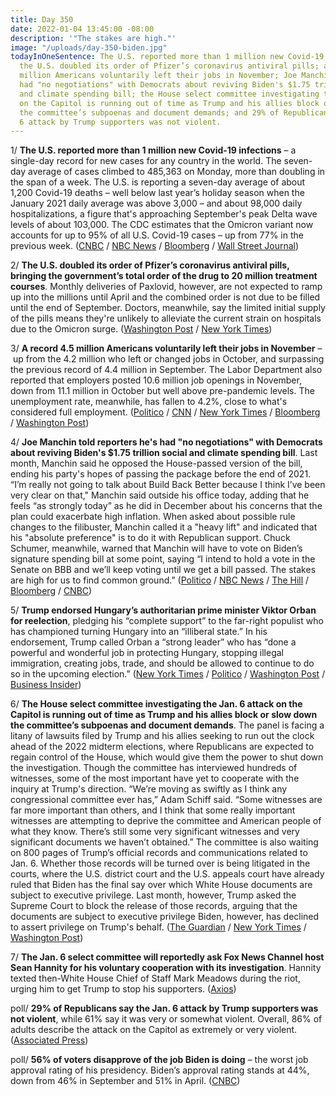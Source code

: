 ```yaml
---
title: Day 350
date: 2022-01-04 13:45:00 -08:00
description: '"The stakes are high."'
image: "/uploads/day-350-biden.jpg"
todayInOneSentence: The U.S. reported more than 1 million new Covid-19 infections;
  the U.S. doubled its order of Pfizer’s coronavirus antiviral pills; a record 4.5
  million Americans voluntarily left their jobs in November; Joe Manchin said he's
  had "no negotiations" with Democrats about reviving Biden's $1.75 trillion social
  and climate spending bill; the House select committee investigating the Jan. 6 attack
  on the Capitol is running out of time as Trump and his allies block or slow down
  the committee’s subpoenas and document demands; and 29% of Republicans say the Jan.
  6 attack by Trump supporters was not violent.
---
```


1/ **The U.S. reported more than 1 million new Covid-19 infections** – a single-day record for new cases for any country in the world. The seven-day average of cases climbed to 485,363 on Monday, more than doubling in the span of a week.  The U.S. is reporting a seven-day average of about 1,200 Covid-19 deaths – well below last year’s holiday season when the January 2021 daily average was above 3,000 – and about 98,000 daily hospitalizations, a figure that's approaching September's peak Delta wave levels of about 103,000. The CDC estimates that the Omicron variant now accounts for up to 95% of all U.S. Covid-19 cases – up from 77% in the previous week. ([CNBC](https://www.cnbc.com/2022/01/04/us-counts-over-1-million-new-daily-covid-cases-in-global-record-.html) / [NBC News](https://www.nbcnews.com/news/us-news/us-reaches-1-million-daily-covid-cases-spread-omicron-variant-rcna10866) / [Bloomberg](https://www.bloomberg.com/news/articles/2022-01-03/chinese-city-put-in-partial-lockdown-hk-cluster-virus-update?sref=MIBMEEoj) / [Wall Street Journal](https://www.wsj.com/articles/covid-19-infections-accelerate-across-asia-11641283016))

2/ **The U.S. doubled its order of Pfizer’s coronavirus antiviral pills, bringing the government’s total order of the drug to 20 million treatment courses**. Monthly deliveries of Paxlovid, however, are not expected to ramp up into the millions until April and the combined order is not due to be filled until the end of September. Doctors, meanwhile, say the limited initial supply of the pills means they're unlikely to alleviate the current strain on hospitals due to the Omicron surge. ([Washington Post](https://www.washingtonpost.com/health/2022/01/04/antiviral-pills-supply-omicron/) / [New York Times](https://www.nytimes.com/2022/01/04/business/paxlovid-covid-pill.html))

3/ **A record 4.5 million Americans voluntarily left their jobs in November** – up from the 4.2 million who left or changed jobs in October, and surpassing the previous record of 4.4 million in September. The Labor Department also reported that employers posted 10.6 million job openings in November, down from 11.1 million in October but well above pre-pandemic levels. The unemployment rate, meanwhile, has fallen to 4.2%, close to what's considered full employment. ([Politico](https://www.politico.com/news/2022/01/04/a-record-45-million-americans-quit-their-jobs-in-november-526481) / [CNN](https://www.cnn.com/2022/01/04/economy/us-job-openings-november/index.html) / [New York Times](https://www.nytimes.com/2022/01/04/business/economy/job-openings-coronavirus.html) / [Bloomberg](https://www.bloomberg.com/news/articles/2022-01-04/u-s-job-openings-fall-in-november-quits-rise-to-record?sref=MIBMEEoj) / [Washington Post](https://www.washingtonpost.com/business/2022/01/04/job-quits-november-2021/))

4/ **Joe Manchin told reporters he's had "no negotiations" with Democrats about reviving Biden's $1.75 trillion social and climate spending bill**. Last month, Manchin said he opposed the House-passed version of the bill, ending his party's hopes of passing the package before the end of 2021. “I’m really not going to talk about Build Back Better because I think I’ve been very clear on that," Manchin said outside his office today, adding that he feels “as strongly today” as he did in December about his concerns that the plan could exacerbate high inflation. When asked about possible rule changes to the filibuster, Manchin called it a "heavy lift" and indicated that his "absolute preference" is to do it with Republican support. Chuck Schumer, meanwhile, warned that Manchin will have to vote on Biden’s signature spending bill at some point, saying “I intend to hold a vote in the Senate on BBB and we’ll keep voting until we get a bill passed. The stakes are high for us to find common ground.” ([Politico](https://www.politico.com/news/2022/01/04/manchin-biden-spending-bill-negotiation-526486) / [NBC News](https://www.nbcnews.com/politics/congress/manchin-says-no-negotiations-works-white-house-build-back-better-n1286945) / [The Hill](https://thehill.com/homenews/senate/588174-manchin-there-are-no-negotiations-on-biden-spending-bill-at-this-time) / [Bloomberg](https://www.bloomberg.com/news/articles/2022-01-04/biden-agenda-remains-stuck-as-manchin-reports-no-negotiation?sref=MIBMEEoj) / [CNBC](https://www.cnbc.com/2022/01/04/joe-manchin-has-had-no-talks-about-joe-biden-build-back-better-bill.html))

5/ **Trump endorsed Hungary’s authoritarian prime minister Viktor Orban for reelection**, pledging his “complete support” to the far-right populist who has championed turning Hungary into an “illiberal state.” In his endorsement, Trump called Orban a “strong leader” who has “done a powerful and wonderful job in protecting Hungary, stopping illegal immigration, creating jobs, trade, and should be allowed to continue to do so in the upcoming election.” ([New York Times](https://www.nytimes.com/2022/01/03/us/politics/trump-endorses-viktor-orban-hungary.html) / [Politico](https://www.politico.com/news/2022/01/03/trump-endorses-viktor-orban-hungary-526383) / [Washington Post](https://www.washingtonpost.com/politics/trump-offers-unusual-endorsement-of-hungarian-prime-minister-viktor-orban-ahead-of-parliamentary-elections/2022/01/03/23db1000-6c9b-11ec-b9fc-b394d592a7a6_story.html) / [Business Insider](https://www.businessinsider.com/trump-endorses-autocratic-hungarian-leader-viktor-orbn-2022-1))

6/ **The House select committee investigating the Jan. 6 attack on the Capitol is running out of time as Trump and his allies block or slow down the committee’s subpoenas and document demands**. The panel is facing a litany of lawsuits filed by Trump and his allies seeking to run out the clock ahead of the 2022 midterm elections, where Republicans are expected to regain control of the House, which would give them the power to shut down the investigation. Though the committee has interviewed hundreds of witnesses, some of the most important have yet to cooperate with the inquiry at Trump's direction. “We’re moving as swiftly as I think any congressional committee ever has,” Adam Schiff said. “Some witnesses are far more important than others, and I think that some really important witnesses are attempting to deprive the committee and American people of what they know. There’s still some very significant witnesses and very significant documents we haven’t obtained.” The committee is also waiting on 800 pages of Trump’s official records and communications related to Jan. 6. Whether those records will be turned over is being litigated in the courts, where the U.S. district court and the U.S. appeals court have already ruled that Biden has the final say over which White House documents are subject to executive privilege. Last month, however, Trump asked the Supreme Court to block the release of those records, arguing that the documents are subject to executive privilege Biden, however, has declined to assert privilege on Trump's behalf. ([The Guardian](https://www.theguardian.com/us-news/2022/jan/04/capitol-attack-panel-race-against-time) / [New York Times](https://www.nytimes.com/2022/01/04/us/politics/capitol-riot-panel.html) / [Washington Post](https://www.washingtonpost.com/politics/2022/01/04/january-6-committee-explainer/))

7/ **The Jan. 6 select committee will reportedly ask Fox News Channel host Sean Hannity for his voluntary cooperation with its investigation**. Hannity texted then-White House Chief of Staff Mark Meadows during the riot, urging him to get Trump to stop his supporters. ([Axios](https://www.axios.com/jan-6-committee-sean-hannity-d454ed9f-bec1-4d72-a160-6d742f3c3cb5.html))

poll/ **29% of Republicans say the Jan. 6 attack by Trump supporters was not violent**, while 61% say it was very or somewhat violent. Overall, 86% of adults describe the attack on the Capitol as extremely or very violent. ([Associated Press](https://apnews.com/article/capitol-siege-riots-donald-trump-only-on-ap-congress-3dc5964a8139ae964f7c5c66798a987d))

poll/ **56% of voters disapprove of the job Biden is doing** – the worst job approval rating of his presidency. Biden’s approval rating stands at 44%, down from 46% in September and 51% in April. ([CNBC](https://www.cnbc.com/2022/01/04/biden-disapproval-rating-high-voters-blame-him-on-economy-cnbc-poll.html))